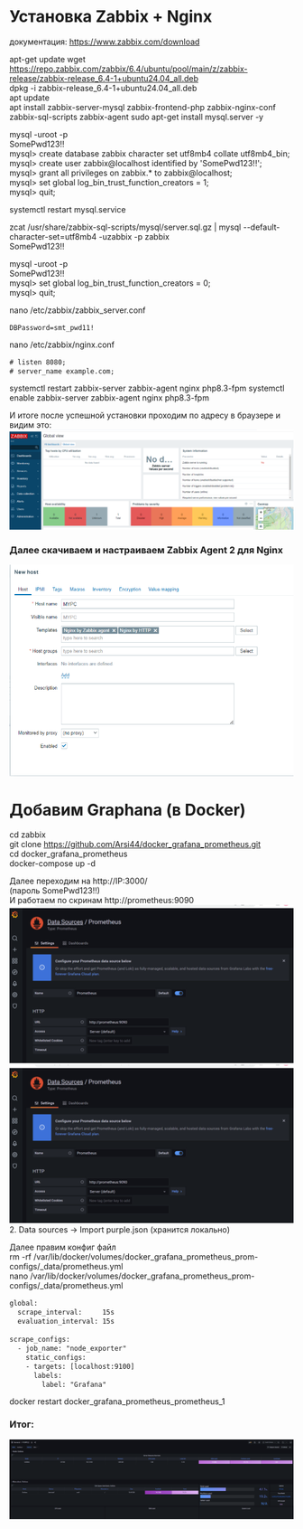 # Установка Zabbix + Nginx
документация:
https://www.zabbix.com/download

apt-get update
wget https://repo.zabbix.com/zabbix/6.4/ubuntu/pool/main/z/zabbix-release/zabbix-release_6.4-1+ubuntu24.04_all.deb  
dpkg -i zabbix-release_6.4-1+ubuntu24.04_all.deb  
apt update  
apt install zabbix-server-mysql zabbix-frontend-php zabbix-nginx-conf zabbix-sql-scripts zabbix-agent
sudo apt-get install mysql.server -y

mysql -uroot -p  
SomePwd123!!  
mysql> create database zabbix character set utf8mb4 collate utf8mb4_bin;  
mysql> create user zabbix@localhost identified by 'SomePwd123!!';  
mysql> grant all privileges on zabbix.* to zabbix@localhost;  
mysql> set global log_bin_trust_function_creators = 1;   
mysql> quit;  

systemctl restart mysql.service

zcat /usr/share/zabbix-sql-scripts/mysql/server.sql.gz | mysql --default-character-set=utf8mb4 -uzabbix -p zabbix  
SomePwd123!!

mysql -uroot -p  
SomePwd123!!  
mysql> set global log_bin_trust_function_creators = 0;  
mysql> quit;

nano /etc/zabbix/zabbix_server.conf
```
DBPassword=smt_pwd11!
```

nano /etc/zabbix/nginx.conf
```
# listen 8080;
# server_name example.com;
```

systemctl restart zabbix-server zabbix-agent nginx php8.3-fpm
systemctl enable zabbix-server zabbix-agent nginx php8.3-fpm

И итоге после успешной установки проходим по адресу в браузере и видим это: 
![img_2.png](img_2.png)

### Далее скачиваем и настраиваем Zabbix Agent 2 для Nginx
![img_3.png](img_3.png)


# Добавим Graphana (в Docker)
cd zabbix  
git clone https://github.com/Arsi44/docker_grafana_prometheus.git  
cd docker_grafana_prometheus  
docker-compose up -d  

Далее переходим на http://IP:3000/  
(пароль SomePwd123!!)  
И работаем по скринам
http://prometheus:9090
![img_7.png](img_7.png)
![img_8.png](img_8.png)  
2. Data sources -> Import purple.json (хранится локально)

Далее правим конфиг файл  
rm -rf /var/lib/docker/volumes/docker_grafana_prometheus_prom-configs/_data/prometheus.yml  
nano /var/lib/docker/volumes/docker_grafana_prometheus_prom-configs/_data/prometheus.yml  

```
global:
  scrape_interval:     15s
  evaluation_interval: 15s

scrape_configs:
  - job_name: "node_exporter"
    static_configs:
    - targets: [localhost:9100]
      labels:
        label: "Grafana"
```
docker restart docker_grafana_prometheus_prometheus_1  
### Итог:
![img_10.png](img_10.png)